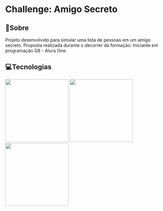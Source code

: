 # Challenge: Amigo Secreto

## 📜Sobre

<div>Projeto desenvolvido para simular uma lista de pessoas em um amigo secreto. Proposta realizada durante o decorrer da formação: Iniciante em programação G8 - Alura One.</div>

## 💻Tecnologias

<div>
  <img width="200px" height="200x" src="https://upload.wikimedia.org/wikipedia/commons/thumb/6/61/HTML5_logo_and_wordmark.svg/800px-HTML5_logo_and_wordmark.svg.png">
  <img width="200px" height="200x" src="https://banner2.cleanpng.com/20180421/vdq/avee3ca8b.webp">
  <img width="200px" height="200x" src="https://icon2.cleanpng.com/20190129/jba/kisspng-javascript-web-applications-scalable-vector-graphi-1713908433870.webp">
</div>
